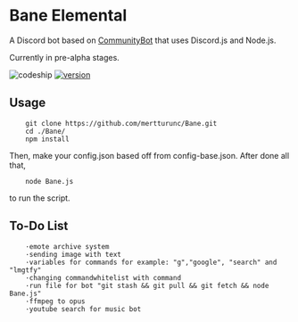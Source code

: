 Bane Elemental
=========================

A Discord bot based on [CommunityBot](https://github.com/OneMansGlory/CommunityBot) that uses Discord.js and Node.js.

Currently in pre-alpha stages.

![codeship](https://codeship.com/projects/4c86ea90-d689-0133-5867-2e9d1cff2918/status?branch=master) [![version](https://img.shields.io/badge/version-0.0.2-green.svg?style=flat-square)](https://github.com/mertturunc/Bane/releases)

Usage
-----
        git clone https://github.com/mertturunc/Bane.git
        cd ./Bane/
        npm install

Then, make your config.json based off from config-base.json. After done all that,

        node Bane.js

to run the script.





To-Do List
-----
        ·emote archive system
        ·sending image with text
        ·variables for commands for example: "g","google", "search" and "lmgtfy"
        ·changing commandwhitelist with command
        ·run file for bot "git stash && git pull && git fetch && node Bane.js"
        ·ffmpeg to opus
        ·youtube search for music bot

        
